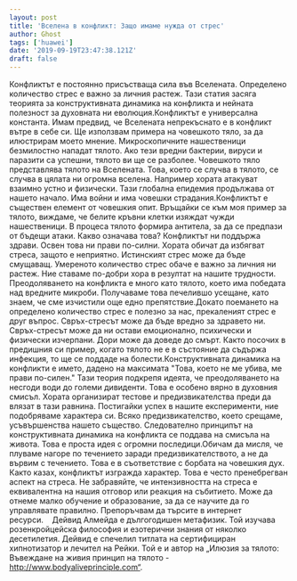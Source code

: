 ```yaml
---
layout: post
title: 'Вселена в конфликт: Защо имаме нужда от стрес'
author: Ghost
tags: ['huawei']
date: '2019-09-19T23:47:38.121Z'
draft: false
---
```


Конфликтът е постоянно присъстваща сила във Вселената. Определено количество стрес е важно за личния растеж. Тази статия засяга теорията за конструктивната динамика на конфликта и нейната полезност за духовната ни еволюция.Конфликтът е универсална константа. Имам предвид, че Вселената непрекъснато е в конфликт вътре в себе си. Ще използвам примера на човешкото тяло, за да илюстрирам моето мнение. Микроскопичните нашественици безмилостно нападат тялото. Ако тези вредни бактерии, вируси и паразити са успешни, тялото ви ще се разболее. Човешкото тяло представлява тялото на Вселената. Това, което се случва в тялото, се случва в цялата ни огромна вселена. Например хората атакуват взаимно устно и физически. Тази глобална епидемия продължава от нашето начало. Има войни и има човешки страдания.Конфликтът е съществен елемент от човешкия опит. Връщайки се към моя пример за тялото, виждаме, че белите кръвни клетки изяждат чужди нашественици. В процеса тялото формира антитела, за да се предпази от бъдещи атаки. Какво означава това? Конфликтът ни поддържа здрави. Освен това ни прави по-силни. Хората обичат да избягват стреса, защото е неприятно. Истинският стрес може да бъде смущаващ. Умереното количество стрес обаче е важно за личния ни растеж. Ние ставаме по-добри хора в резултат на нашите трудности. Преодоляването на конфликта е много като тялото, което има победата над вредните микроби. Получаваме това печелившо усещане, като знаем, че сме изчистили още едно препятствие.Докато поемането на определено количество стрес е полезно за нас, прекаленият стрес е друг въпрос. Свръх-стресът може да бъде вредно за здравето ни. Свръх-стресът може да ни остави емоционално, психически и физически изчерпани. Дори може да доведе до смърт. Както посочих в предишния си пример, когато тялото не е в състояние да съдържа инфекция, то ще се поддаде на болести.Конструктивната динамика на конфликти е името, дадено на максимата "Това, което не ме убива, ме прави по-силен." Тази теория подкрепя идеята, че преодоляването на несгоди води до големи дивиденти. Това е особено вярно в духовния смисъл. Хората организират тестове и предизвикателства преди да влязат в тази равнина. Постигайки успех в нашите експерименти, ние подобряваме характера си. Всяко предизвикателство, което срещаме, усъвършенства нашето същество. Следователно принципът на конструктивната динамика на конфликта се поддава на смисъла на живота. Това е проста идея с огромни последици.Обичам да мисля, че плуваме нагоре по течението заради предизвикателството, а не да вървим с течението. Това е в съответствие с борбата на човешкия дух. Както казах, конфликтът изгражда характер. Това е често пренебрегван аспект на стреса. Не забравяйте, че интензивността на стреса е еквивалентна на нашия отговор или реакция на събитието. Може да отнеме малко обучение и образование, за да се научите да го управлявате правилно. Препоръчвам да търсите в интернет ресурси.    Дейвид Алмейда е дългогодишен метафизик. Той изучава розенкройцейска философия и езотерични знания от няколко десетилетия. Дейвид е спечелил титлата на сертифициран хипнотизатор и лечител на Рейки. Той е и автор на „Илюзия за тялото: Въвеждане на живия принцип на тялото - http://www.bodyaliveprinciple.com“.
